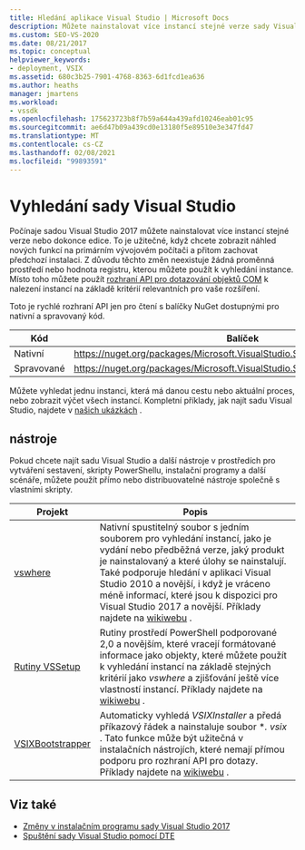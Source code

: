 ```yaml
---
title: Hledání aplikace Visual Studio | Microsoft Docs
description: Můžete nainstalovat více instancí stejné verze sady Visual Studio. Naučte se používat rozhraní API pro dotazování objektů COM k nalezení požadované instance.
ms.custom: SEO-VS-2020
ms.date: 08/21/2017
ms.topic: conceptual
helpviewer_keywords:
- deployment, VSIX
ms.assetid: 680c3b25-7901-4768-8363-6d1fcd1ea636
ms.author: heaths
manager: jmartens
ms.workload:
- vssdk
ms.openlocfilehash: 175623723b8f7b59a644a439afd10246eab01c95
ms.sourcegitcommit: ae6d47b09a439cd0e13180f5e89510e3e347fd47
ms.translationtype: MT
ms.contentlocale: cs-CZ
ms.lasthandoff: 02/08/2021
ms.locfileid: "99893591"
---
```

# <a name="locate-visual-studio"></a>Vyhledání sady Visual Studio

Počínaje sadou Visual Studio 2017 můžete nainstalovat více instancí stejné verze nebo dokonce edice. To je užitečné, když chcete zobrazit náhled nových funkcí na primárním vývojovém počítači a přitom zachovat předchozí instalaci. Z důvodu těchto změn neexistuje žádná proměnná prostředí nebo hodnota registru, kterou můžete použít k vyhledání instance. Místo toho můžete použít [rozhraní API pro dotazování objektů COM](/dotnet/api/microsoft.visualstudio.setup.configuration) k nalezení instancí na základě kritérií relevantních pro vaše rozšíření.

Toto je rychlé rozhraní API jen pro čtení s balíčky NuGet dostupnými pro nativní a spravovaný kód.

| Kód | Balíček |
| ---- | --- |
| Nativní | https://nuget.org/packages/Microsoft.VisualStudio.Setup.Configuration.Native |
| Spravované | https://nuget.org/packages/Microsoft.VisualStudio.Setup.Configuration.Interop |

Můžete vyhledat jednu instanci, která má danou cestu nebo aktuální proces, nebo zobrazit výčet všech instancí. Kompletní příklady, jak najít sadu Visual Studio, najdete v [našich ukázkách](https://github.com/Microsoft/vs-setup-samples) .

## <a name="tools"></a>nástroje

Pokud chcete najít sadu Visual Studio a další nástroje v prostředích pro vytváření sestavení, skripty PowerShellu, instalační programy a další scénáře, můžete použít přímo nebo distribuovatelné nástroje společně s vlastními skripty.

| Projekt | Popis |
| ------- | ----------- |
| [vswhere](https://github.com/Microsoft/vswhere) | Nativní spustitelný soubor s jedním souborem pro vyhledání instancí, jako je vydání nebo předběžná verze, jaký produkt je nainstalovaný a které úlohy se nainstalují. Také podporuje hledání v aplikaci Visual Studio 2010 a novější, i když je vráceno méně informací, které jsou k dispozici pro Visual Studio 2017 a novější. Příklady najdete na [wikiwebu](https://github.com/Microsoft/vswhere/wiki) . |
| [Rutiny VSSetup](https://github.com/Microsoft/vssetup.powershell) | Rutiny prostředí PowerShell podporované 2,0 a novějším, které vracejí formátované informace jako objekty, které můžete použít k vyhledání instancí na základě stejných kritérií jako _vswhere_ a zjišťování ještě více vlastností instancí. Příklady najdete na [wikiwebu](https://github.com/Microsoft/vssetup.powershell/wiki) . |
| [VSIXBootstrapper](https://github.com/Microsoft/vsixbootstrapper) | Automaticky vyhledá _VSIXInstaller_ a předá příkazový řádek a nainstaluje soubor **. vsix* . Tato funkce může být užitečná v instalačních nástrojích, které nemají přímou podporu pro rozhraní API pro dotazy. Příklady najdete na [wikiwebu](https://github.com/Microsoft/vsixbootstrapper/wiki) . |

## <a name="see-also"></a>Viz také

* [Změny v instalačním programu sady Visual Studio 2017](https://devblogs.microsoft.com/setup/changes-to-visual-studio-15-setup/)
* [Spuštění sady Visual Studio pomocí DTE](launch-visual-studio-dte.md)